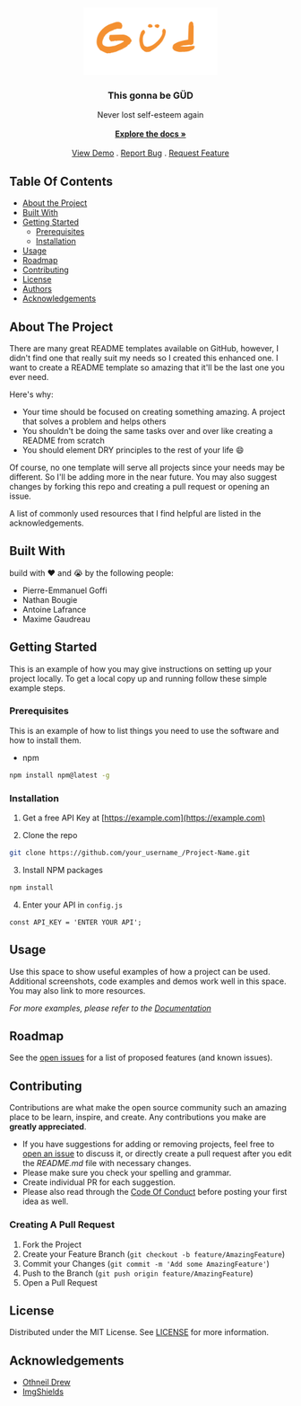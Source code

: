 <br/>
<p align="center">
  <a href="https://github.com/nath1416/hackathon2023">
    <img src="images/logo.png" alt="Logo" width="240" height="120">
  </a>

  <h3 align="center">This gonna be GÜD</h3>

  <p align="center">
    Never lost self-esteem again
    <br/>
    <br/>
    <a href="https://github.com/nath1416/hackathon2023"><strong>Explore the docs »</strong></a>
    <br/>
    <br/>
    <a href="https://github.com/nath1416/hackathon2023">View Demo</a>
    .
    <a href="https://github.com/nath1416/hackathon2023/issues">Report Bug</a>
    .
    <a href="https://github.com/nath1416/hackathon2023/issues">Request Feature</a>
  </p>
</p>

## Table Of Contents

- [About the Project](#about-the-project)
- [Built With](#built-with)
- [Getting Started](#getting-started)
  - [Prerequisites](#prerequisites)
  - [Installation](#installation)
- [Usage](#usage)
- [Roadmap](#roadmap)
- [Contributing](#contributing)
- [License](#license)
- [Authors](#authors)
- [Acknowledgements](#acknowledgements)

## About The Project

There are many great README templates available on GitHub, however, I didn't find one that really suit my needs so I created this enhanced one. I want to create a README template so amazing that it'll be the last one you ever need.

Here's why:

- Your time should be focused on creating something amazing. A project that solves a problem and helps others
- You shouldn't be doing the same tasks over and over like creating a README from scratch
- You should element DRY principles to the rest of your life :smile:

Of course, no one template will serve all projects since your needs may be different. So I'll be adding more in the near future. You may also suggest changes by forking this repo and creating a pull request or opening an issue.

A list of commonly used resources that I find helpful are listed in the acknowledgements.

## Built With

build with ❤️ and 😭 by the following people:

- Pierre-Emmanuel Goffi
- Nathan Bougie
- Antoine Lafrance
- Maxime Gaudreau

## Getting Started

This is an example of how you may give instructions on setting up your project locally.
To get a local copy up and running follow these simple example steps.

### Prerequisites

This is an example of how to list things you need to use the software and how to install them.

- npm

```sh
npm install npm@latest -g
```

### Installation

1. Get a free API Key at [https://example.com](https://example.com)

2. Clone the repo

```sh
git clone https://github.com/your_username_/Project-Name.git
```

3. Install NPM packages

```sh
npm install
```

4. Enter your API in `config.js`

```JS
const API_KEY = 'ENTER YOUR API';
```

## Usage

Use this space to show useful examples of how a project can be used. Additional screenshots, code examples and demos work well in this space. You may also link to more resources.

_For more examples, please refer to the [Documentation](https://example.com)_

## Roadmap

See the [open issues](https://github.com/nath1416/hackathon2023/issues) for a list of proposed features (and known issues).

## Contributing

Contributions are what make the open source community such an amazing place to be learn, inspire, and create. Any contributions you make are **greatly appreciated**.

- If you have suggestions for adding or removing projects, feel free to [open an issue](https://github.com/nath1416/hackathon2023/issues/new) to discuss it, or directly create a pull request after you edit the _README.md_ file with necessary changes.
- Please make sure you check your spelling and grammar.
- Create individual PR for each suggestion.
- Please also read through the [Code Of Conduct](https://github.com/nath1416/hackathon2023/blob/main/CODE_OF_CONDUCT.md) before posting your first idea as well.

### Creating A Pull Request

1. Fork the Project
2. Create your Feature Branch (`git checkout -b feature/AmazingFeature`)
3. Commit your Changes (`git commit -m 'Add some AmazingFeature'`)
4. Push to the Branch (`git push origin feature/AmazingFeature`)
5. Open a Pull Request

## License

Distributed under the MIT License. See [LICENSE](https://github.com/nath1416/hackathon2023/blob/main/LICENSE.md) for more information.

## Acknowledgements

- [Othneil Drew](https://github.com/othneildrew/Best-README-Template)
- [ImgShields](https://shields.io/)
